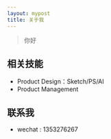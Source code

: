 ```yaml
---
layout: mypost
title: 关于我
---
```


> 你好


## 相关技能

- Product Design：Sketch/PS/AI
- Product Management

## 联系我

- wechat : 1353276267

